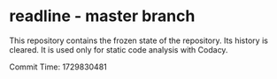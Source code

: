 # readline - master branch

This repository contains the frozen state of the repository.
Its history is cleared. It is used only for static code
analysis with Codacy.

Commit Time: 1729830481